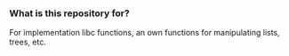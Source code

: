 ### What is this repository for? ###

For implementation libc functions, an own functions for manipulating lists, trees, etc.